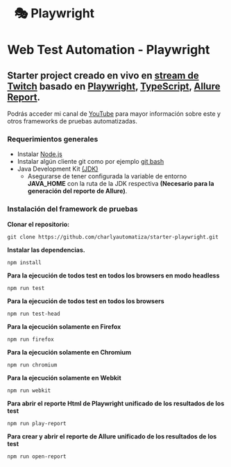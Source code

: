 <h1 dir="auto"><a class="anchor" aria-hidden="true" href="https://playwright.dev/"><svg class="octicon octicon-link" viewBox="0 0 16 16" version="1.1" width="16" height="16" aria-hidden="true"><path fill-rule="evenodd"></path></svg></a><g-emoji class="g-emoji" alias="performing_arts" fallback-src="https://github.githubassets.com/images/icons/emoji/unicode/1f3ad.png">🎭</g-emoji> Playwright</h1>

# Web Test Automation - Playwright
## Starter project creado en vivo en [stream de Twitch](https://www.twitch.tv/charlyautomatiza) basado en [Playwright](https://playwright.dev/), [TypeScript](https://www.typescriptlang.org/), [Allure Report](https://docs.qameta.io/allure-report/).
Podrás acceder mi canal de [YouTube](https://www.youtube.com/channel/UCwEb6xrQtQCEuN_gNgi_Xfg) para mayor información sobre este y otros frameworks de pruebas automatizadas.

### Requerimientos generales

- Instalar [Node.js](https://nodejs.org/es/download/)
- Instalar algún cliente git como por ejemplo [git bash](https://git-scm.com/downloads) 
- Java Development Kit [(JDK)](https://www.oracle.com/technetwork/java/javase/downloads/jdk8-downloads-2133155.html)
    - Asegurarse de tener configurada la variable de entorno **JAVA_HOME** con la ruta de la JDK respectiva **(Necesario para la generación del reporte de Allure)**.

### Instalación del framework de pruebas

**Clonar el repositorio:**

    git clone https://github.com/charlyautomatiza/starter-playwright.git

**Instalar las dependencias.**

    npm install

**Para la ejecución de todos test en todos los browsers en modo headless**

    npm run test

**Para la ejecución de todos test en todos los browsers**

    npm run test-head

**Para la ejecución solamente en Firefox**

    npm run firefox

**Para la ejecución solamente en Chromium**

    npm run chromium

**Para la ejecución solamente en Webkit**

    npm run webkit

**Para abrir el reporte Html de Playwright unificado de los resultados de los test**

    npm run play-report

**Para crear y abrir el reporte de Allure unificado de los resultados de los test**

    npm run open-report

